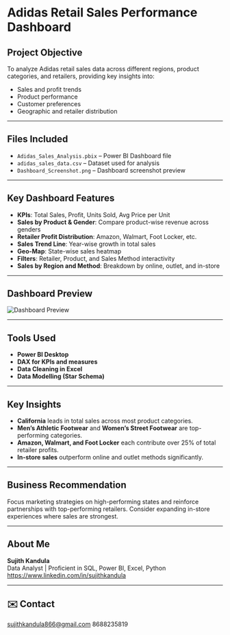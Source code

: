 #  Adidas Retail Sales Performance Dashboard

##  Project Objective
To analyze Adidas retail sales data across different regions, product categories, and retailers, providing key insights into:
- Sales and profit trends
- Product performance
- Customer preferences
- Geographic and retailer distribution

---

##  Files Included
- `Adidas_Sales_Analysis.pbix` – Power BI Dashboard file
- `adidas_sales_data.csv` – Dataset used for analysis
- `Dashboard_Screenshot.png` – Dashboard screenshot preview

---

##  Key Dashboard Features
- **KPIs**: Total Sales, Profit, Units Sold, Avg Price per Unit
- **Sales by Product & Gender**: Compare product-wise revenue across genders
- **Retailer Profit Distribution**: Amazon, Walmart, Foot Locker, etc.
- **Sales Trend Line**: Year-wise growth in total sales
- **Geo-Map**: State-wise sales heatmap
- **Filters**: Retailer, Product, and Sales Method interactivity
- **Sales by Region and Method**: Breakdown by online, outlet, and in-store

---

##  Dashboard Preview

![Dashboard Preview](dashboard_preview.png)

---

##  Tools Used
- **Power BI Desktop**
- **DAX for KPIs and measures**
- **Data Cleaning in Excel**
- **Data Modelling (Star Schema)**

---

##  Key Insights
- **California** leads in total sales across most product categories.
- **Men’s Athletic Footwear** and **Women’s Street Footwear** are top-performing categories.
- **Amazon, Walmart, and Foot Locker** each contribute over 25% of total retailer profits.
- **In-store sales** outperform online and outlet methods significantly.

---

##  Business Recommendation
Focus marketing strategies on high-performing states and reinforce partnerships with top-performing retailers. Consider expanding in-store experiences where sales are strongest.

---

##  About Me
**Sujith Kandula**  
Data Analyst | Proficient in SQL, Power BI, Excel, Python
https://www.linkedin.com/in/sujithkandula  

---

## ✉️ Contact
sujithkandula866@gmail.com
8688235819
